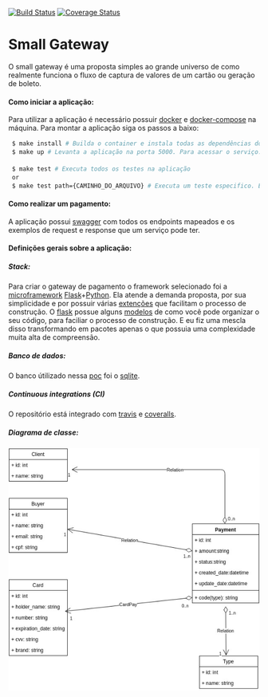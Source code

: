 [![Build Status](https://travis-ci.org/riquellopes/small-gateway.svg?branch=master)](https://travis-ci.org/riquellopes/small-gateway)
[![Coverage Status](https://coveralls.io/repos/github/riquellopes/small-gateway/badge.svg?branch=master)](https://coveralls.io/github/riquellopes/small-gateway?branch=master)

Small Gateway
=============

O small gateway é uma proposta simples ao grande universo de como realmente funciona o fluxo de captura de valores de um cartão ou geração de boleto.

#### Como iniciar a aplicação:
Para utilizar a aplicação é necessário possuir [docker](https://docs.docker.com/install/) e [docker-compose](https://docs.docker.com/compose/install/) na máquina. Para montar a aplicação siga os passos a baixo:

```sh
 $ make install # Builda o container e instala todas as dependências do app.
 $ make up # Levanta a aplicação na porta 5000. Para acessar o serviço: http://localhost:5000/

 $ make test # Executa todos os testes na aplicação
 or
 $ make test path={CAMINHO_DO_ARQUIVO} # Executa um teste especifico. Ex: make test path=test_api_boleto.py
```

#### Como realizar um pagamento:
A aplicação possui [swagger](https://swagger.io/) com todos os endpoints mapeados e os exemplos de request e response que um serviço pode ter.

#### Definições gerais sobre a aplicação:

##### Stack:

Para criar o gateway de pagamento o framework selecionado foi a [microframework](https://en.wikipedia.org/wiki/Microframework) [Flask](http://flask.pocoo.org/)+[Python](https://www.python.org/). Ela atende
a demanda proposta, por sua simplicidade e por possuir várias [extenções](http://flask.pocoo.org/extensions/) que facilitam o processo de construção. O [flask](http://flask.pocoo.org/) possue alguns [modelos](http://exploreflask.com/en/latest/organizing.html#single-module) de como você
pode organizar o seu código, para faciliar o processo de construção. E eu fiz uma mescla disso transformando em pacotes apenas o que possuia uma complexidade muita alta de compreensão.


##### Banco de dados:
O banco útilizado nessa [poc](https://pt.wikipedia.org/wiki/Prova_de_conceito) foi o [sqlite](https://www.sqlite.org/index.html).


##### Continuous integrations (CI)
O repositório está integrado com [travis](https://travis-ci.org/) e [coveralls](http://coveralls.io/).

##### Diagrama de classe:
![](class_diagram.jpg)
